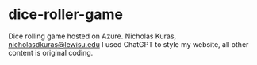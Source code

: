 # dice-roller-game
Dice rolling game hosted on Azure.
Nicholas Kuras, nicholasdkuras@lewisu.edu
I used ChatGPT to style my website, all other content is original coding.
